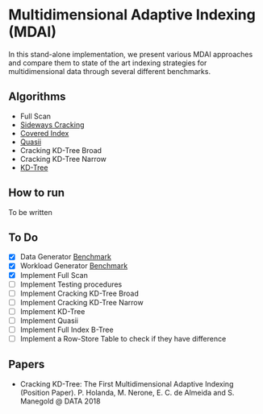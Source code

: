 # Multidimensional Adaptive Indexing (MDAI)

In this stand-alone implementation, we present various MDAI approaches and compare them to state of the art indexing strategies for multidimensional data through several different benchmarks.

## Algorithms

<!-- * [Vectorized Predicated Scans](https://pdfs.semanticscholar.org/2e84/4872e32a4a4e94e229a9a9e70ac47d710252.pdf) -->
* Full Scan
* [Sideways Cracking](http://delivery.acm.org/10.1145/1560000/1559878/p297-idreos.pdf)
* [Covered Index](http://delivery.acm.org/10.1145/2740000/2732229/p97-schuhknecht.pdf)
* [Quasii](https://openproceedings.org/2018/conf/edbt/paper-153.pdf)
* Cracking KD-Tree Broad
* Cracking KD-Tree Narrow
* [KD-Tree](http://delivery.acm.org/10.1145/370000/361007/p509-bentley.pdf)

## How to run

To be written

## To Do

* [X] Data Generator [Benchmark](https://www2.informatik.hu-berlin.de/~sprengsz/mdrq/#gmrqb)
* [X] Workload Generator [Benchmark](https://www2.informatik.hu-berlin.de/~sprengsz/mdrq/#gmrqb)
* [X] Implement Full Scan
* [ ] Implement Testing procedures
* [ ] Implement Cracking KD-Tree Broad
* [ ] Implement Cracking KD-Tree Narrow
* [ ] Implement KD-Tree
* [ ] Implement Quasii
* [ ] Implement Full Index B-Tree
* [ ] Implement a Row-Store Table to check if they have difference

## Papers

* Cracking KD-Tree: The First Multidimensional Adaptive Indexing (Position Paper). P. Holanda, M. Nerone, E. C. de Almeida and S. Manegold @ DATA 2018
